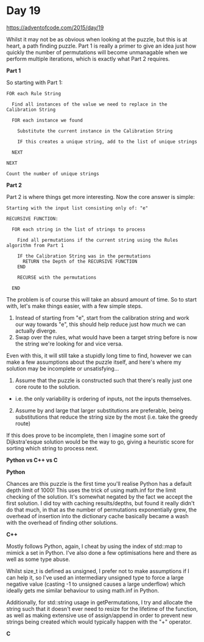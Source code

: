 # Day 19

https://adventofcode.com/2015/day/19

Whilst it may not be as obvious when looking at the puzzle, but this is at heart, a path finding puzzle.  Part 1 is really a primer to give an idea just how quickly the number of permutations will become unmanagable when we perform multiple iterations, which is exactly what Part 2 requires.

**Part 1**

So starting with Part 1:

    FOR each Rule String
      
      Find all instances of the value we need to replace in the Calibration String
      
      FOR each instance we found
      
        Substitute the current instance in the Calibration String
        
        IF this creates a unique string, add to the list of unique strings
        
      NEXT
      
    NEXT

    Count the number of unique strings

**Part 2**

Part 2 is where things get more interesting.  Now the core answer is simple:

    Starting with the input list consisting only of: "e"

    RECURSIVE FUNCTION:

      FOR each string in the list of strings to process

        Find all permutations if the current string using the Rules algorithm from Part 1

        IF the Calibration String was in the permutations
          RETURN the Depth of the RECURSIVE FUNCTION
        END
        
        RECURSE with the permutations

      END

The problem is of course this will take an absurd amount of time.  So to start with, let's make things easier, with a few simple steps.

1. Instead of starting from "e", start from the calibration string and work our way towards "e", this should help reduce just how much we can actually diverge.
2. Swap over the rules, what would have been a target string before is now the string we're looking for and vice versa.

Even with this, it will still take a stupidly long time to find, however we can make a few assumptions about the puzzle itself, and here's where my solution may be incomplete or unsatisfying...

1. Assume that the puzzle is constructed such that there's really just one core route to the solution.
  - i.e. the only variability is ordering of inputs, not the inputs themselves.
2. Assume by and large that larger substitutions are preferable, being substitutions that reduce the string size by the most (i.e. take the greedy route)

If this does prove to be incomplete, then I imagine some sort of Dijkstra'esque solution would be the way to go, giving a heuristic score for sorting which string to process next.

**Python vs C++ vs C**

**Python**

Chances are this puzzle is the first time you'll realise Python has a default depth limit of 1000!  This uses the trick of using math.inf for the limit checking of the solution.  It's somewhat negated by the fact we accept the first solution.  I did toy with caching results/depths, but found it really didn't do that much, in that as the number of permutations exponentially grew, the overhead of insertion into the dictionary cache basically became a wash with the overhead of finding other solutions.

**C++**

Mostly follows Python, again, I cheat by using the index of std::map to mimick a set in Python.  I've also done a few optimisations here and there as well as some type abuse.

Whilst size_t is defined as unsigned, I prefer not to make assumptions if I can help it, so I've used an intermediary unsigned type to force a large negative value (casting -1 to unsigned causes a large underflow) which ideally gets me similar behaviour to using math.inf in Python.

Additionally, for std::string usage in getPermutations, I try and allocate the string such that it doesn't ever need to resize for the lifetime of the function, as well as making extensive use of assign/append in order to prevent new strings being created which would typically happen with the "+" operator.

**C**

